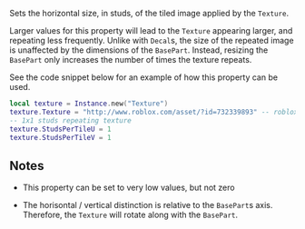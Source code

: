 Sets the horizontal size, in studs, of the tiled image applied by the `Texture`.

Larger values for this property will lead to the `Texture` appearing larger, and repeating less frequently. Unlike with `Decal`s, the size of the repeated image is unaffected by the dimensions of the `BasePart`. Instead, resizing the `BasePart` only increases the number of times the texture repeats.

See the code snippet below for an example of how this property can be used.

```lua
local texture = Instance.new("Texture")
texture.Texture = "http://www.roblox.com/asset/?id=732339893" -- roblox logo
-- 1x1 studs repeating texture
texture.StudsPerTileU = 1
texture.StudsPerTileV = 1
```

## Notes

 - This property can be set to very low values, but not zero

 - The horisontal / vertical distinction is relative to the `BasePart`s axis. Therefore, the `Texture` will rotate along with the `BasePart`.
